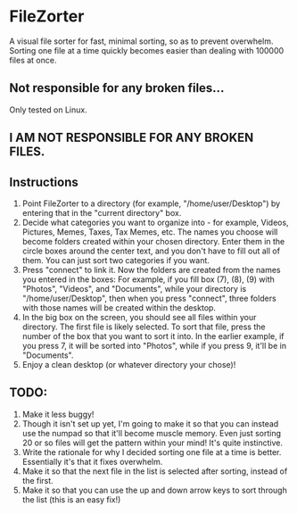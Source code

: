 # FileZorter
A visual file sorter for fast, minimal sorting, so as to prevent overwhelm. Sorting one file at a time quickly becomes easier than dealing with 100000 files at once. 

Not responsible for any broken files...
-

Only tested on Linux.

I AM NOT RESPONSIBLE FOR ANY BROKEN FILES.
-

Instructions
---
1. Point FileZorter to a directory (for example, "/home/user/Desktop") by entering that in the "current directory" box.
2. Decide what categories you want to organize into - for example, Videos, Pictures, Memes, Taxes, Tax Memes, etc. The names you choose will become folders created within your chosen directory. Enter them in the circle boxes around the center text, and you don't have to fill out all of them. You can just sort two categories if you want.
3. Press "connect" to link it. Now the folders are created from the names you entered in the boxes:
For example, if you fill box (7), (8), (9) with "Photos", "Videos", and "Documents", while your directory is "/home/user/Desktop", then when you press "connect", three folders with those names will be created within the desktop.
4. In the big box on the screen, you should see all files within your directory. The first file is likely selected. To sort that file, press the number of the box that you want to sort it into. In the earlier example, if you press 7, it will be sorted into "Photos", while if you press 9, it'll be in "Documents".
5. Enjoy a clean desktop (or whatever directory your chose)!

TODO:
---
1. Make it less buggy!
2. Though it isn't set up yet, I'm going to make it so that you can instead use the numpad so that it'll become muscle memory. Even just sorting 20 or so files will get the pattern within your mind! It's quite instinctive.
3. Write the rationale for why I decided sorting one file at a time is better. Essentially it's that it fixes overwhelm.
4. Make it so that the next file in the list is selected after sorting, instead of the first.
5. Make it so that you can use the up and down arrow keys to sort through the list (this is an easy fix!)
